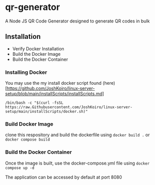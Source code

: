 # qr-generator
A Node JS QR Code Generator designed to generate QR codes in bulk

## Installation

- Verify Docker Installation
- Build the Docker Image
- Build the Docker Container

### Installing Docker

You may use the my install docker script found (here)[https://github.com/JoshKoiro/linux-server-setup/blob/main/installScripts/installScripts.md]
```
/bin/bash -c "$(curl -fsSL https://raw.Githubusercontent.com/JoshKoiro/linux-server-setup/main/installScripts/docker.sh)"
```
### Build Docker Image
clone this respository and build the dockerfile using `docker build .` or `docker compose build`

### Build the Docker Container
Once the image is built, use the docker-compose.yml file using `docker compose up -d`

The application can be accessed by default at port 8080
